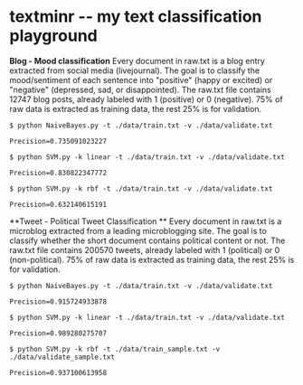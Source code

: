 textminr -- my text classification playground
=====================================

**Blog - Mood classification**
Every document in raw.txt is a blog entry extracted from social media (livejournal). The goal is to classify the mood/sentiment of each sentence into "positive" (happy or excited) or "negative" (depressed, sad, or disappointed). The raw.txt file contains 12747 blog posts, already labeled with 1 (positive) or 0 (negative). 75% of raw data is extracted as training data, the rest 25% is for validation.

	$ python NaiveBayes.py -t ./data/train.txt -v ./data/validate.txt

	Precision=0.735091023227

	$ python SVM.py -k linear -t ./data/train.txt -v ./data/validate.txt

	Precision=0.830822347772

	$ python SVM.py -k rbf -t ./data/train.txt -v ./data/validate.txt

	Precision=0.632140615191

**Tweet - Political Tweet Classification **
Every document in raw.txt is a microblog extracted from a leading microblogging site. The goal is to classify whether the short document contains political content or not. The raw.txt file contains 200570 tweets, already labeled with 1 (political) or 0 (non-political). 75% of raw data is extracted as training data, the rest 25% is for validation.

	$ python NaiveBayes.py -t ./data/train.txt -v ./data/validate.txt

	Precision=0.915724933878

	$ python SVM.py -k linear -t ./data/train.txt -v ./data/validate.txt

	Precision=0.989280275707

	$ python SVM.py -k rbf -t ./data/train_sample.txt -v ./data/validate_sample.txt

	Precision=0.937100613958

